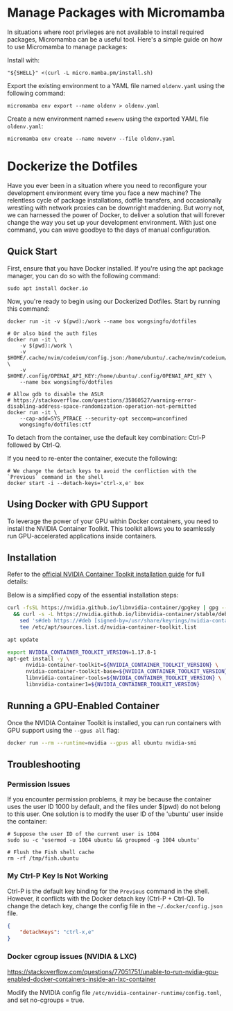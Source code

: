 # Manage Packages with Micromamba

In situations where root privileges are not available to install required
packages, Micromamba can be a useful tool. Here's a simple guide on how to use
Micromamba to manage packages:

Install with:
```
"${SHELL}" <(curl -L micro.mamba.pm/install.sh)
```

Export the existing environment to a YAML file named `oldenv.yaml` using the
following command:

```
micromamba env export --name oldenv > oldenv.yaml
```

Create a new environment named `newenv` using the exported YAML file
`oldenv.yaml`:

```
micromamba env create --name newenv --file oldenv.yaml
```

# Dockerize the Dotfiles

Have you ever been in a situation where you need to reconfigure your
development environment every time you face a new machine? The relentless cycle
of package installations, dotfile transfers, and occasionally wrestling with
network proxies can be downright maddening. But worry not, we can harnessed the
power of Docker, to deliver a solution that will forever change the way you set
up your development environment. With just one command, you can wave goodbye to
the days of manual configuration.

## Quick Start

First, ensure that you have Docker installed. If you're using the apt package
manager, you can do so with the following command:

```
sudo apt install docker.io
```

Now, you're ready to begin using our Dockerized Dotfiles. Start by running this
command:

```
docker run -it -v $(pwd):/work --name box wongsingfo/dotfiles

# Or also bind the auth files
docker run -it \
    -v $(pwd):/work \
    -v $HOME/.cache/nvim/codeium/config.json:/home/ubuntu/.cache/nvim/codeium/config.json \
    -v $HOME/.config/OPENAI_API_KEY:/home/ubuntu/.config/OPENAI_API_KEY \
    --name box wongsingfo/dotfiles

# Allow gdb to disable the ASLR
# https://stackoverflow.com/questions/35860527/warning-error-disabling-address-space-randomization-operation-not-permitted
docker run -it \
    --cap-add=SYS_PTRACE --security-opt seccomp=unconfined
    wongsingfo/dotfiles:ctf
```

To detach from the container, use the default key combination: Ctrl-P followed
by Ctrl-Q.

If you need to re-enter the container, execute the following:

```
# We change the detach keys to avoid the confliction with the `Previous` command in the shell
docker start -i --detach-keys='ctrl-x,e' box
```

## Using Docker with GPU Support

To leverage the power of your GPU within Docker containers, you need to install
the NVIDIA Container Toolkit. This toolkit allows you to seamlessly run
GPU-accelerated applications inside containers.

## Installation

Refer to the [official NVIDIA Container Toolkit installation
guide](https://docs.nvidia.com/datacenter/cloud-native/container-toolkit/latest/install-guide.html)
for full details:

Below is a simplified copy of the essential installation steps:

```sh
curl -fsSL https://nvidia.github.io/libnvidia-container/gpgkey | gpg --dearmor -o /usr/share/keyrings/nvidia-container-toolkit-keyring.gpg \
  && curl -s -L https://nvidia.github.io/libnvidia-container/stable/deb/nvidia-container-toolkit.list | \
    sed 's#deb https://#deb [signed-by=/usr/share/keyrings/nvidia-container-toolkit-keyring.gpg] https://#g' | \
    tee /etc/apt/sources.list.d/nvidia-container-toolkit.list

apt update

export NVIDIA_CONTAINER_TOOLKIT_VERSION=1.17.8-1
apt-get install -y \
      nvidia-container-toolkit=${NVIDIA_CONTAINER_TOOLKIT_VERSION} \
      nvidia-container-toolkit-base=${NVIDIA_CONTAINER_TOOLKIT_VERSION} \
      libnvidia-container-tools=${NVIDIA_CONTAINER_TOOLKIT_VERSION} \
      libnvidia-container1=${NVIDIA_CONTAINER_TOOLKIT_VERSION}
```

## Running a GPU-Enabled Container

Once the NVIDIA Container Toolkit is installed, you can run containers with GPU
support using the `--gpus all` flag:

```sh
docker run --rm --runtime=nvidia --gpus all ubuntu nvidia-smi
```

## Troubleshooting

### Permission Issues

If you encounter permission problems, it may be because the container uses the
user ID 1000 by default, and the files under $(pwd) do not belong to this user.
One solution is to modify the user ID of the 'ubuntu' user inside the
container:

```
# Suppose the user ID of the current user is 1004
sudo su -c 'usermod -u 1004 ubuntu && groupmod -g 1004 ubuntu'

# Flush the Fish shell cache
rm -rf /tmp/fish.ubuntu
```

### My Ctrl-P Key Is Not Working

Ctrl-P is the default key binding for the `Previous` command in the shell.
However, it conflicts with the Docker detach key (Ctrl-P + Ctrl-Q). To change
the detach key, change the config file in the `~/.docker/config.json` file.

```json
{
    "detachKeys": "ctrl-x,e"
}
```

### Docker cgroup issues (NVIDIA & LXC)

https://stackoverflow.com/questions/77051751/unable-to-run-nvidia-gpu-enabled-docker-containers-inside-an-lxc-container

Modify the NVIDIA config file `/etc/nvidia-container-runtime/config.toml`, and
set no-cgroups = true.
